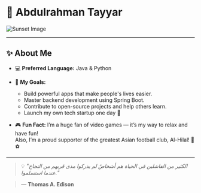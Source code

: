 # 👋 Abdulrahman Tayyar

![Sunset Image](https://img.freepik.com/free-vector/gradient-tropical-sunset-background_52683-131844.jpg?semt=ais_hybrid&w=740)

---

## ✨ About Me

- 💻 **Preferred Language:** Java & Python

- 🎯 **My Goals:**
  - Build powerful apps that make people's lives easier.
  - Master backend development using Spring Boot.
  - Contribute to open-source projects and help others learn.
  - Launch my own tech startup one day 🚀


- 🎮 **Fun Fact:** I’m a huge fan of video games — it’s my way to relax and have fun!  
  Also, I’m a proud supporter of the greatest Asian football club, Al-Hilal! 💙⚽


---

> 💡 *"الكثير من الفاشلين في الحياة هم أشخاصٌ لم يدركوا مدى قربهم من النجاح عندما استسلموا."*  

> — **Thomas A. Edison**

